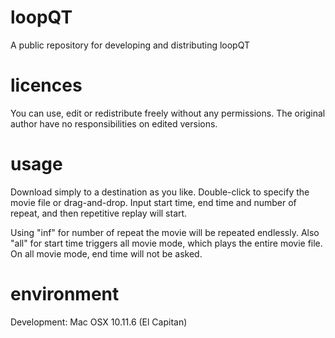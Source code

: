 # loopQT
A public repository for developing and distributing loopQT

# licences
You can use, edit or redistribute freely without any permissions.
The original author have no responsibilities on edited versions.

# usage
Download simply to a destination as you like.
Double-click to specify the movie file or drag-and-drop.
Input start time, end time and number of repeat, and then repetitive replay will start.

Using "inf" for number of repeat the movie will be repeated endlessly.
Also "all" for start time triggers all movie mode, which plays the entire movie file.
On all movie mode, end time will not be asked.

# environment
Development: Mac OSX 10.11.6 (El Capitan)
